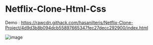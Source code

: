 ﻿# Netflix-Clone-Html-Css
 
 Demo : https://rawcdn.githack.com/hasanilteris/Netflix-Clone-Project/4d9d3b8b094dcb55897665347fec27decc292900/index.html


![image](https://user-images.githubusercontent.com/82460438/134988006-c9814a3b-4885-4997-baf6-3444232b34a7.png)
